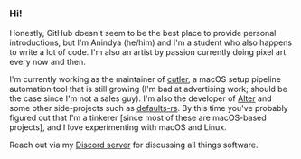 ### Hi!

Honestly, GitHub doesn't seem to be the best place to provide personal introductions, but I'm Anindya (he/him) and I'm a student who also happens to write a lot of code. I'm also an artist by passion currently doing pixel art every now and then.

I'm currently working as the maintainer of [cutler](https://cutlercli.github.io), a macOS setup pipeline automation tool that is still growing (I'm bad at advertising work; should be the case since I'm not a sales guy). I'm also the developer of [Alter](https://hitblast.github.io/Alter) and some other side-projects such as [defaults-rs](https://github.com/hitblast/defaults-rs). By this time you've probably figured out that I'm a tinkerer [since most of these are macOS-based projects], and I love experimenting with macOS and Linux.

Reach out via my <a href="https://discord.gg/ydH7hHdX8k">Discord server</a> for discussing all things software. <br>
